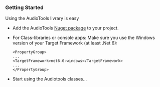 ### Getting Started

Using the AudioTools livrary is easy

* Add the AudioTools [Nuget package](https://www.nuget.org/packages/AudioTools) to your project. 
* For Class-libraries or console apps: Make sure you use the Windows version of your Target Framework (at least .Net 6):    

    ```<XML>
    <PropertyGroup>
    ...
    <TargetFramework>net6.0-windows</TargetFramework>
    ...
    </PropertyGroup>
    ```

* Start using the Audiotools classes...